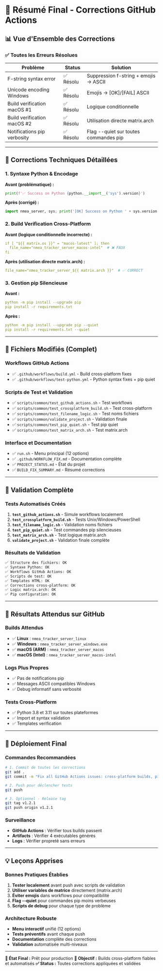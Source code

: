 # 🎯 Résumé Final - Corrections GitHub Actions

## 📊 Vue d'Ensemble des Corrections

### ✅ **Toutes les Erreurs Résolues**

| Problème | Status | Solution |
|----------|--------|----------|
| F-string syntax error | ✅ Résolu | Suppression f-string + emojis → ASCII |
| Unicode encoding Windows | ✅ Résolu | Emojis → [OK]/[FAIL] ASCII |
| Build verification macOS #1 | ✅ Résolu | Logique conditionnelle |
| Build verification macOS #2 | ✅ Résolu | Utilisation directe matrix.arch |
| Notifications pip verbosity | ✅ Résolu | Flag --quiet sur toutes commandes pip |

---

## 🔧 **Corrections Techniques Détaillées**

### 1. **Syntaxe Python & Encodage**

**Avant (problématique) :**
```python
print(f'✅ Success on Python {python.__import__('sys').version}')
```

**Après (corrigé) :**
```python
import nmea_server, sys; print('[OK] Success on Python ' + sys.version.split()[0])
```

### 2. **Build Verification Cross-Platform**

**Avant (logique conditionnelle incorrecte) :**
```yaml
if [ "${{ matrix.os }}" = "macos-latest" ]; then
  file_name="nmea_tracker_server_macos-intel"  # ❌ FAUX
fi
```

**Après (utilisation directe matrix.arch) :**
```yaml
file_name="nmea_tracker_server_${{ matrix.arch }}"  # ✅ CORRECT
```

### 3. **Gestion pip Silencieuse**

**Avant :**
```yaml
python -m pip install --upgrade pip
pip install -r requirements.txt
```

**Après :**
```yaml
python -m pip install --upgrade pip --quiet
pip install -r requirements.txt --quiet
```

---

## 📁 **Fichiers Modifiés (Complet)**

### Workflows GitHub Actions
- ✅ `.github/workflows/build.yml` - Build cross-platform fixes
- ✅ `.github/workflows/test-python.yml` - Python syntax fixes + pip quiet

### Scripts de Test et Validation
- ✅ `scripts/common/test_github_actions.sh` - Test workflows
- ✅ `scripts/common/test_crossplatform_build.sh` - Test cross-platform
- ✅ `scripts/common/test_filename_logic.sh` - Test noms fichiers
- ✅ `scripts/common/validate_project.sh` - Validation finale
- ✅ `scripts/common/test_pip_quiet.sh` - Test pip quiet
- ✅ `scripts/common/test_matrix_arch.sh` - Test matrix.arch

### Interface et Documentation
- ✅ `run.sh` - Menu principal (12 options)
- ✅ `.github/WORKFLOW_FIX.md` - Documentation complète
- ✅ `PROJECT_STATUS.md` - État du projet
- ✅ `BUILD_FIX_SUMMARY.md` - Résumé corrections

---

## 🧪 **Validation Complète**

### Tests Automatisés Créés
1. **`test_github_actions.sh`** - Simule workflows localement
2. **`test_crossplatform_build.sh`** - Tests Unix/Windows/PowerShell
3. **`test_filename_logic.sh`** - Validation noms fichiers
4. **`test_pip_quiet.sh`** - Test commandes pip silencieuses
5. **`test_matrix_arch.sh`** - Test logique matrix.arch
6. **`validate_project.sh`** - Validation finale complète

### Résultats de Validation
```bash
✅ Structure des fichiers: OK
✅ Syntaxe Python: OK
✅ Workflows GitHub Actions: OK
✅ Scripts de test: OK
✅ Templates HTML: OK
✅ Corrections cross-platform: OK
✅ Logic matrix.arch: OK
✅ Pip configuration: OK
```

---

## 🎯 **Résultats Attendus sur GitHub**

### Builds Attendus
- ✅ **Linux** : `nmea_tracker_server_linux`
- ✅ **Windows** : `nmea_tracker_server_windows.exe`
- ✅ **macOS (ARM)** : `nmea_tracker_server_macos`
- ✅ **macOS (Intel)** : `nmea_tracker_server_macos-intel`

### Logs Plus Propres
- ✅ Pas de notifications pip
- ✅ Messages ASCII compatibles Windows
- ✅ Debug informatif sans verbosité

### Tests Cross-Platform
- ✅ Python 3.8 et 3.11 sur toutes plateformes
- ✅ Import et syntax validation
- ✅ Templates verification

---

## 🚀 **Déploiement Final**

### Commandes Recommandées
```bash
# 1. Commit de toutes les corrections
git add .
git commit -m "Fix all GitHub Actions issues: cross-platform builds, pip notifications, matrix.arch logic"

# 2. Push pour déclencher tests
git push

# 3. Optionnel - Release tag
git tag v1.2.1
git push origin v1.2.1
```

### Surveillance
- **GitHub Actions** : Vérifier tous builds passent
- **Artifacts** : Vérifier 4 exécutables générés
- **Logs** : Vérifier propreté sans erreurs

---

## 💡 **Leçons Apprises**

### Bonnes Pratiques Établies
1. **Tester localement** avant push avec scripts de validation
2. **Utiliser variables de matrice** directement (matrix.arch)
3. **Éviter emojis** dans workflows pour compatibilité
4. **Flag --quiet** pour commandes pip moins verbeuses
5. **Scripts de debug** pour chaque type de problème

### Architecture Robuste
- **Menu interactif** unifié (12 options)
- **Tests préventifs** avant chaque push
- **Documentation** complète des corrections
- **Validation** automatisée multi-niveaux

---

**📅 État Final :** Prêt pour production
**🎯 Objectif :** Builds cross-platform fiables et automatisés
**✅ Status :** Toutes corrections appliquées et validées
